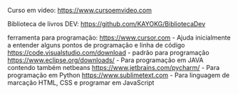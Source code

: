 Curso em video:
https://www.cursoemvideo.com

Biblioteca de livros DEV:
https://github.com/KAYOKG/BibliotecaDev

ferramenta para programação:
https://www.cursor.com - Ajuda inicialmente a entender alguns pontos de programação e linha de código
https://code.visualstudio.com/download - padrão para programação
https://www.eclipse.org/downloads/ - Para programação em JAVA contendo também netbeans
https://www.jetbrains.com/pycharm/ - Para programação em Python
https://www.sublimetext.com - Para linguagem de marcação HTML, CSS e programar em JavaScript
